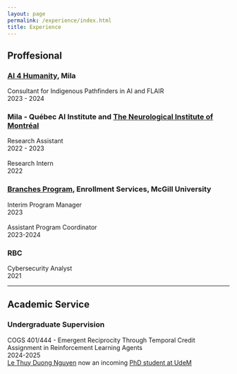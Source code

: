 ```yaml
---
layout: page
permalink: /experience/index.html
title: Experience
---
```


## Proffesional

### [AI 4 Humanity](https://mila.quebec/en/ai-for-humanity/vision), Mila<br>
Consultant for Indigenous Pathfinders in AI and FLAIR <br>2023 - 2024<br> 
### Mila - Québec AI Institute and [The Neurological Institute of Montréal](https://www.mcgill.ca/neuro/)<br>
Research Assistant <br>2022 - 2023<br> \
Research Intern<br>
2022<br> 
### [Branches Program](https://www.mcgill.ca/branches/), Enrollment Services, McGill University<br>
Interim Program Manager<br>
2023<br> \
Assistant Program Coordinator	<br>
2023-2024<br> 
### RBC
Cybersecurity Analyst <br>
2021<br>

---

## Academic Service

### Undergraduate Supervision

COGS 401/444 - Emergent Reciprocity Through Temporal Credit Assignment in Reinforcement Learning Agents<br> 2024-2025<br>
[Le Thuy Duong Nguyen](https://ca.linkedin.com/in/lethuyduongnguyen) now an incoming [PhD student at UdeM](https://sinthlab.quebec/#Team)


